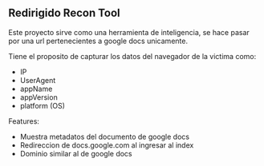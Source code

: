 ## Redirigido Recon Tool

Este proyecto sirve como una herramienta de inteligencia,
se hace pasar por una url pertenecientes a google docs unicamente.

Tiene el proposito de capturar los datos del navegador de la victima como:
  - IP
  - UserAgent
  - appName
  - appVersion
  - platform (OS)

Features:
  - Muestra metadatos del documento de google docs
  - Redireccion de docs.google.com al ingresar al index
  - Dominio similar al de google docs


